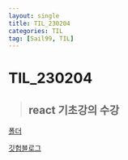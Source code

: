 ```yaml
---
layout: single
title: TIL_230204
categories: TIL
tag: [Sail99, TIL]
---
```


# TIL_230204



> ## react 기초강의 수강



[폴더](C:\Users\Colossalyoon\Documents\Desktop\Clone_Folder\bnwhaled.github.io\_posts\React_lecture)

[깃헙블로그](https://bnwhaled.github.io/categories/#lecture)

